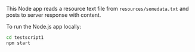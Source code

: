 This Node app reads a resource text file from `resources/somedata.txt` and posts to server response with content.

To run the Node.js app locally:
```bash
cd testscript1
npm start
```
